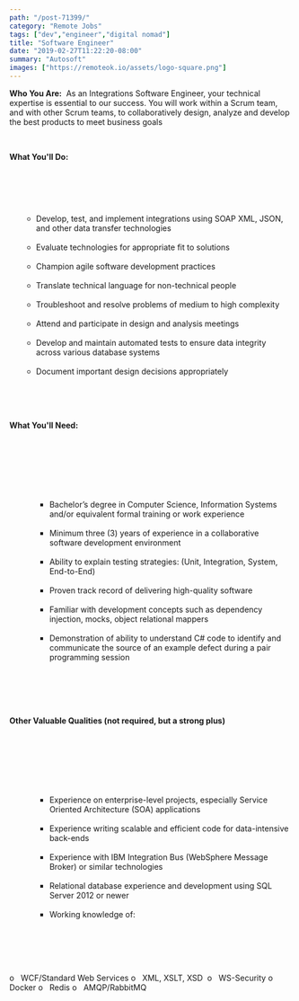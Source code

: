 ```yaml
---
path: "/post-71399/"
category: "Remote Jobs"
tags: ["dev","engineer","digital nomad"]
title: "Software Engineer"
date: "2019-02-27T11:22:20-08:00"
summary: "Autosoft"
images: ["https://remoteok.io/assets/logo-square.png"]
---
```


<p><strong>Who You Are:</strong>&nbsp; As an Integrations Software Engineer, your technical expertise is essential to our success. You will work within a Scrum team, and with other Scrum teams, to collaboratively design, analyze and develop the best products to meet business goals</p><br /><p><strong>What You'll Do:</strong></p><br /><ul><br /><ul><br /><li>Develop, test, and implement integrations using SOAP XML, JSON, and other data transfer technologies</li><br /><li>Evaluate technologies for appropriate fit to solutions</li><br /><li>Champion agile software development practices</li><br /><li>Translate technical language for non-technical people</li><br /><li>Troubleshoot and resolve problems of medium to high complexity</li><br /><li>Attend and participate in design and analysis meetings</li><br /><li>Develop and maintain automated tests to ensure data integrity across various database systems</li><br /><li>Document important design decisions appropriately</li><br /></ul><br /></ul><br /><p><strong>What You'll Need:</strong></p><br /><ul><br /><ul><br /><ul><br /><li>Bachelor&rsquo;s degree in Computer Science, Information Systems and/or equivalent formal training or work experience</li><br /><li>Minimum three (3) years of experience in a collaborative software development environment</li><br /><li>Ability to explain testing strategies: (Unit, Integration, System, End-to-End)</li><br /><li>Proven track record of delivering high-quality software</li><br /><li>Familiar with development concepts such as dependency injection, mocks, object relational mappers</li><br /><li>Demonstration of ability to understand C# code to identify and communicate the source of an example defect during a pair programming session</li><br /></ul><br /></ul><br /></ul><br /><p><strong>Other Valuable Qualities (not required, but a strong plus)</strong></p><br /><ul><br /><ul><br /><ul><br /><li>Experience on enterprise-level projects, especially Service Oriented Architecture (SOA) applications</li><br /><li>Experience writing scalable and efficient code for data-intensive back-ends</li><br /><li>Experience with IBM Integration Bus (WebSphere Message Broker) or similar technologies</li><br /><li>Relational database experience and development using SQL Server 2012 or newer</li><br /><li>Working knowledge of:</li><br /></ul><br /></ul><br /></ul><br /><p>o&nbsp;&nbsp; WCF/Standard Web Services o&nbsp;&nbsp; XML, XSLT, XSD&nbsp; o&nbsp;&nbsp; WS-Security o&nbsp;&nbsp; Docker o&nbsp;&nbsp; Redis o&nbsp;&nbsp; AMQP/RabbitMQ</p>
